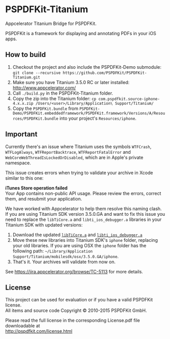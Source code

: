 PSPDFKit-Titanium
=================

Appcelerator Titanium Bridge for PSPDFKit.

PSPDFKit is a framework for displaying and annotating PDFs in your iOS apps.

## How to build

1. Checkout the project and also include the PSPDFKit-Demo submodule: `git clone --recursive https://github.com/PSPDFKit/PSPDFKit-Titanium.git`
2. Make sure you have Titanium 3.5.0 RC or later installed: http://www.appcelerator.com/
3. Call `./build.py` in the PSPDFKit-Titanium folder.
4. Copy the zip into the Titanium folder: `cp com.pspdfkit.source-iphone-4.x.x.zip /Users/<user>/Library/Application\ Support/Titanium/`
5. Copy the `PSPDFKit.bundle` from `PSPDFKit-Demo/PSPDFKit.embeddedframework/PSPDFKit.framework/Versions/A/Resources/PSPDFKit.bundle` into your project's `Resources/iphone`.

## Important

Currently there's an issue where Titanium uses the symbols `WTFCrash`, `WTFLogAlways`, `WTFReportBacktrace`, `WTFReportFatalError` and `WebCoreWebThreadIsLockedOrDisabled`, which are in Apple's private namespace.

This issue creates errors when trying to validate your archive in Xcode similar to this one:

**iTunes Store operation failed**  
Your App contains non-public API usage. Please review the errors, correct them, and resubmit your application.

We have worked with Appcelerator to help them resolve this naming clash.  
If you are using Titanium SDK version 3.5.0.GA and want to fix this issue you need to replace the `libTiCore.a` and `libti_ios_debugger.a` libraries in your Titanium SDK with updated versions:

1. Download the updated [`libTiCore.a`](https://dl.dropboxusercontent.com/u/7540194/TitaniumLibs/libTiCore.a) and [`libti_ios_debugger.a`](https://dl.dropboxusercontent.com/u/7540194/TitaniumLibs/libti_ios_debugger.a)
2. Move these new libraries into Titanium SDK's `iphone` folder, replacing your old libraries. If you are using OSX the `iphone` folder has the following path: `~/Library/Application Support/Titanium/mobilesdk/osx/3.5.0.GA/iphone`.
3. That's it. Your archives will validate from now on.

See https://jira.appcelerator.org/browse/TC-5113 for more details.

## License

This project can be used for evaluation or if you have a valid PSPDFKit license.  
All items and source code Copyright © 2010-2015 PSPDFKit GmbH.

Please read the full license in the corresponding License.pdf file downloadable at  
http://pspdfkit.com/license.html
